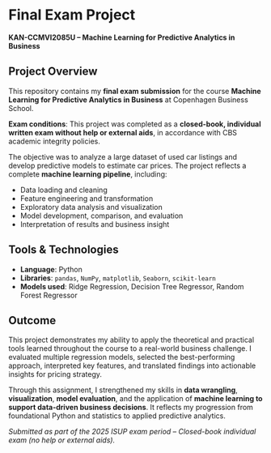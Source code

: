 # Final Exam Project  
**KAN-CCMVI2085U – Machine Learning for Predictive Analytics in Business**  

## Project Overview  
This repository contains my **final exam submission** for the course **Machine Learning for Predictive Analytics in Business** at Copenhagen Business School.

**Exam conditions**: This project was completed as a **closed-book, individual written exam without help or external aids**, in accordance with CBS academic integrity policies.

The objective was to analyze a large dataset of used car listings and develop predictive models to estimate car prices. The project reflects a complete **machine learning pipeline**, including:

- Data loading and cleaning  
- Feature engineering and transformation  
- Exploratory data analysis and visualization  
- Model development, comparison, and evaluation  
- Interpretation of results and business insight

## Tools & Technologies  
- **Language**: Python  
- **Libraries**: `pandas`, `NumPy`, `matplotlib`, `Seaborn`, `scikit-learn`  
- **Models used**: Ridge Regression, Decision Tree Regressor, Random Forest Regressor  

## Outcome  
This project demonstrates my ability to apply the theoretical and practical tools learned throughout the course to a real-world business challenge. I evaluated multiple regression models, selected the best-performing approach, interpreted key features, and translated findings into actionable insights for pricing strategy.

Through this assignment, I strengthened my skills in **data wrangling**, **visualization**, **model evaluation**, and the application of **machine learning to support data-driven business decisions**. It reflects my progression from foundational Python and statistics to applied predictive analytics.



*Submitted as part of the 2025 ISUP exam period – Closed-book individual exam (no help or external aids).*
